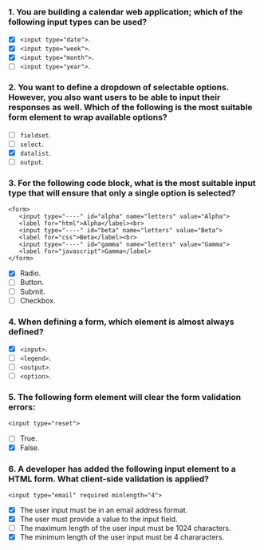 ### 1. You are building a calendar web application; which of the following input types can be used?

- [x] `<input type="date">`.
- [x] `<input type="week">`.
- [x] `<input type="month">`.
- [ ] `<input type="year">`.

### 2. You want to define a dropdown of selectable options. However, you also want users to be able to input their responses as well. Which of the following is the most suitable form element to wrap available options?

- [ ] `fieldset`.
- [ ] `select`.
- [x] `datalist`.
- [ ] `output`.

### 3. For the following code block, what is the most suitable input type that will ensure that only a single option is selected?

```
<form>
   <input type="----" id="alpha" name="letters" value="Alpha">
   <label for="html">Alpha</label><br>
   <input type="----" id="beta" name="letters" value="Beta">
   <label for="css">Beta</label><br>
   <input type="----" id="gamma" name="letters" value="Gamma">
   <label for="javascript">Gamma</label>
</form>
```

- [x] Radio.
- [ ] Button.
- [ ] Submit.
- [ ] Checkbox.

### 4. When defining a form, which element is almost always defined?

- [x] `<input>`.
- [ ] `<legend>`.
- [ ] `<output>`.
- [ ] `<option>`.

### 5. The following form element will clear the form validation errors:

`<input type="reset">`

- [ ] True.
- [x] False.

### 6. A developer has added the following input element to a HTML form. What client-side validation is applied?

`<input type="email" required minlength="4">`

- [x] The user input must be in an email address format.
- [x] The user must provide a value to the input field.
- [ ] The maximum length of the user input must be 1024 characters.
- [x] The minimum length of the user input must be 4 chararacters.
